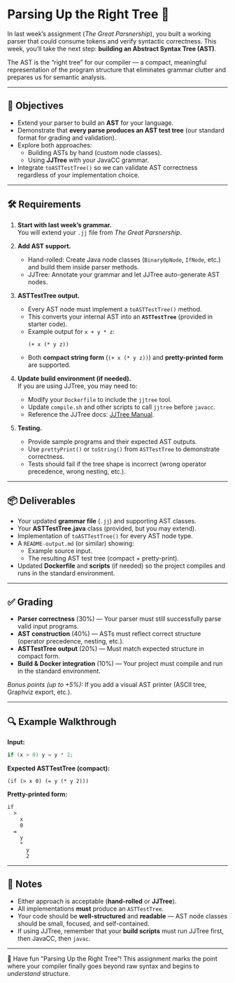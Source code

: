 
# Parsing Up the Right Tree 🌳

In last week’s assignment (*The Great Parsnership*), you built a working parser that could consume tokens and verify syntactic correctness. This week, you’ll take the next step: **building an Abstract Syntax Tree (AST)**.

The AST is the “right tree” for our compiler — a compact, meaningful representation of the program structure that eliminates grammar clutter and prepares us for semantic analysis.

---

## 🎯 Objectives

- Extend your parser to build an **AST** for your language.
- Demonstrate that **every parse produces an AST test tree** (our standard format for grading and validation).
- Explore both approaches:
  - Building ASTs by hand (custom node classes).
  - Using **JJTree** with your JavaCC grammar.
- Integrate `toASTTestTree()` so we can validate AST correctness regardless of your implementation choice.

---

## 🛠️ Requirements

1. **Start with last week’s grammar.**  
   You will extend your `.jj` file from *The Great Parsnership*.

2. **Add AST support.**  
   - Hand-rolled: Create Java node classes (`BinaryOpNode`, `IfNode`, etc.) and build them inside parser methods.  
   - JJTree: Annotate your grammar and let JJTree auto-generate AST nodes.

3. **ASTTestTree output.**  
   - Every AST node must implement a `toASTTestTree()` method.  
   - This converts your internal AST into an **`ASTTestTree`** (provided in starter code).  
   - Example output for `x + y * z`:
     ```
     (+ x (* y z))
     ```
   - Both **compact string form** (`(+ x (* y z))`) and **pretty-printed form** are supported.

4. **Update build environment (if needed).**  
   If you are using JJTree, you may need to:
   - Modify your `Dockerfile` to include the `jjtree` tool.  
   - Update `compile.sh` and other scripts to call `jjtree` before `javacc`.  
   - Reference the JJTree docs: [JJTree Manual](https://javacc.github.io/javacc/#jjtree).

5. **Testing.**  
   - Provide sample programs and their expected AST outputs.  
   - Use `prettyPrint()` or `toString()` from `ASTTestTree` to demonstrate correctness.  
   - Tests should fail if the tree shape is incorrect (wrong operator precedence, wrong nesting, etc.).

---

## 📦 Deliverables

- Your updated **grammar file** (`.jj`) and supporting AST classes.
- Your **ASTTestTree.java** class (provided, but you may extend).
- Implementation of `toASTTestTree()` for every AST node type.
- A `README-output.md` (or similar) showing:
  - Example source input.  
  - The resulting AST test tree (compact + pretty-print).  
- Updated **Dockerfile** and **scripts** (if needed) so the project compiles and runs in the standard environment.

---

## ✅ Grading

- **Parser correctness** (30%) — Your parser must still successfully parse valid input programs.  
- **AST construction** (40%) — ASTs must reflect correct structure (operator precedence, nesting, etc.).  
- **ASTTestTree output** (20%) — Must match expected structure in compact form.  
- **Build & Docker integration** (10%) — Your project must compile and run in the standard environment.  

*Bonus points (up to +5%):* If you add a visual AST printer (ASCII tree, Graphviz export, etc.).

---

## 🔍 Example Walkthrough

**Input:**
```c
if (x > 0) y = y * 2;
````

**Expected ASTTestTree (compact):**

```
(if (> x 0) (= y (* y 2)))
```

**Pretty-printed form:**

```
if
  >
    x
    0
  =
    y
    *
      y
      2
```

---

## 📌 Notes

* Either approach is acceptable (**hand-rolled** or **JJTree**).
* All implementations **must** produce an `ASTTestTree`.
* Your code should be **well-structured** and **readable** — AST node classes should be small, focused, and self-contained.
* If using JJTree, remember that your **build scripts** must run JJTree first, then JavaCC, then `javac`.

---

🌲 Have fun “Parsing Up the Right Tree”! This assignment marks the point where your compiler finally goes beyond raw syntax and begins to *understand* structure.

